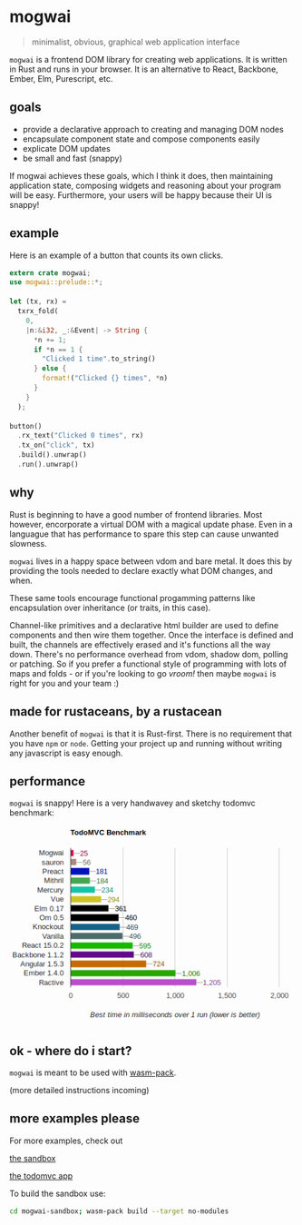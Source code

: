 # mogwai
> minimalist, obvious, graphical web application interface

`mogwai` is a frontend DOM library for creating web applications.
It is written in Rust and runs in your browser. It is an alternative
to React, Backbone, Ember, Elm, Purescript, etc.

## goals

* provide a declarative approach to creating and managing DOM nodes
* encapsulate component state and compose components easily
* explicate DOM updates
* be small and fast (snappy)

If mogwai achieves these goals, which I think it does, then maintaining
application state, composing widgets and reasoning about your program will be
easy. Furthermore, your users will be happy because their UI is snappy!

## example
Here is an example of a button that counts its own clicks.

```rust
extern crate mogwai;
use mogwai::prelude::*;

let (tx, rx) =
  txrx_fold(
    0,
    |n:&i32, _:&Event| -> String {
      *n += 1;
      if *n == 1 {
        "Clicked 1 time".to_string()
      } else {
        format!("Clicked {} times", *n)
      }
    }
  );

button()
  .rx_text("Clicked 0 times", rx)
  .tx_on("click", tx)
  .build().unwrap()
  .run().unwrap()
```

## why
Rust is beginning to have a good number of frontend libraries. Most however,
encorporate a virtual DOM with a magical update phase. Even in a languague that
has performance to spare this step can cause unwanted slowness.

`mogwai` lives in a happy space between vdom and bare metal. It does this by
providing the tools needed to declare exactly what DOM changes, and when.

These same tools encourage functional progamming patterns like encapsulation over
inheritance (or traits, in this case).

Channel-like primitives and a declarative html builder are used to define
components and then wire them together. Once the interface is defined and built,
the channels are effectively erased and it's functions all the way down. There's
no performance overhead from vdom, shadow dom, polling or patching. So if you
prefer a functional style of programming with lots of maps and folds - or if
you're looking to go _vroom!_ then maybe `mogwai` is right for you and your
team :)

## made for rustaceans, by a rustacean
Another benefit of `mogwai` is that it is Rust-first. There is no requirement
that you have `npm` or `node`. Getting your project up and running without
writing any javascript is easy enough.

## performance
`mogwai` is snappy! Here is a very handwavey and sketchy todomvc benchmark:

![mogwai performance benchmarking](img/perf.png)

## ok - where do i start?
`mogwai` is meant to be used with [wasm-pack](https://rustwasm.github.io/wasm-pack/installer/).

(more detailed instructions incoming)

## more examples please
For more examples, check out

[the sandbox](https://github.com/schell/mogwai/blob/master/mogwai-sandbox/src/lib.rs)

[the todomvc app](https://github.com/schell/mogwai-todo)

To build the sandbox use:
```bash
cd mogwai-sandbox; wasm-pack build --target no-modules
```
